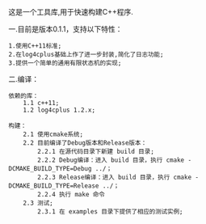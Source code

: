 
这是一个工具库,用于快速构建C++程序.

一.目前是版本0.1.1，支持以下特性：

    1.使用C++11标准;
    2.在log4cplus基础上作了进一步封装,简化了日志功能;
    3.提供一个简单的通用有限状态机的实现;

二.编译：

    依赖的库：
        1.1 c++11;
        1.2 log4cplus 1.2.x;

    构建：
        2.1 使用cmake系统;
        2.2 目前编译了Debug版本和Release版本：
            2.2.1 在源代码目录下新建 build 目录;
            2.2.2 Debug编译：进入 build 目录，执行 cmake -DCMAKE_BUILD_TYPE=Debug ../；
            2.2.3 Release编译：进入 build 目录，执行 cmake -DCMAKE_BUILD_TYPE=Release ../；
            2.2.4 执行 make 命令
        2.3 测试;
            2.3.1 在 examples 目录下提供了相应的测试实例;
            

